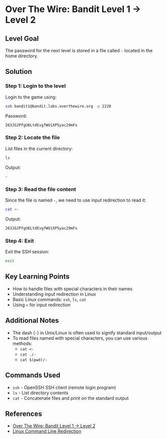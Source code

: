 # Over The Wire: Bandit Level 1 → Level 2

## Level Goal

The password for the next level is stored in a file called `-` located in the home directory.

## Solution

### Step 1: Login to the level
Login to the game using:
```bash
ssh bandit1@bandit.labs.overthewire.org -p 2220
```

Password:
```
263JGJPfgU6LtdEvgfWU1XP5yac29mFx
```

### Step 2: Locate the file
List files in the current directory:
```bash
ls
```

Output:
```
-
```

### Step 3: Read the file content
Since the file is named `-`, we need to use input redirection to read it:
```bash
cat <-
```

Output:
```
263JGJPfgU6LtdEvgfWU1XP5yac29mFx
```

### Step 4: Exit
Exit the SSH session:
```bash
exit
```

## Key Learning Points

* How to handle files with special characters in their names
* Understanding input redirection in Linux
* Basic Linux commands: `ssh`, `ls`, `cat`
* Using `<` for input redirection

## Additional Notes

* The dash (`-`) in Unix/Linux is often used to signify standard input/output
* To read files named with special characters, you can use various methods:
  * `cat <-`
  * `cat ./-`
  * `cat $(pwd)/-`

## Commands Used
* `ssh` - OpenSSH SSH client (remote login program)
* `ls` - List directory contents
* `cat` - Concatenate files and print on the standard output

## References
* [Over The Wire: Bandit Level 1 → Level 2](https://overthewire.org/wargames/bandit/bandit2.html)
* [Linux Command Line Redirection](https://www.gnu.org/software/bash/manual/html_node/Redirections.html)
